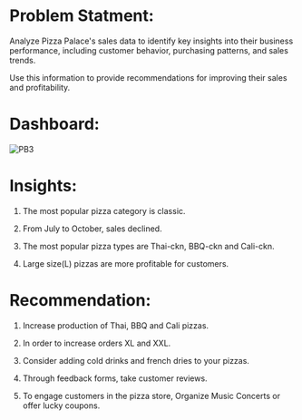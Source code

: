 # Problem Statment:

Analyze Pizza Palace's sales data to identify key insights into their business performance, including customer behavior, purchasing patterns, and sales trends. 

Use this information to provide recommendations for improving their sales and profitability.

# Dashboard:
![PB3](https://github.com/sadafchandnisidd/Project-3/assets/121816441/ac65b8ab-ff28-4f71-82e0-558caa88bd08)

# Insights:

1. The most popular pizza category is classic.
   
2. From July to October, sales declined.

3. The most popular pizza types are Thai-ckn, BBQ-ckn and Cali-ckn.
 
4. Large size(L) pizzas are more profitable for customers.

# Recommendation:

1. Increase production of Thai, BBQ and Cali pizzas.

2. In order to increase orders XL and XXL.
   
3. Consider adding cold drinks and french dries to your pizzas.
   
4. Through feedback forms, take customer reviews.
   
5. To engage customers in the pizza store, Organize Music Concerts or offer lucky coupons.

